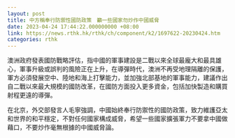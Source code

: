 ```yaml
---
layout: post
title: 中方稱奉行防禦性國防政策　籲一些國家勿炒作中國威脅
date: 2023-04-24 17:44:22.000000000 +08:00
link: https://news.rthk.hk/rthk/ch/component/k2/1697622-20230424.htm
categories: rthk
---
```


澳洲政府發表國防戰略評估，指中國的軍事建設是二戰以來全球最龐大和最具雄心，軍事升級或誤判的風險正在上升，在導彈時代，澳洲不再受地理隔離的保護，軍方必須發展空中、陸地和海上打擊能力，並加強北部基地的軍事能力，建議作出自二戰以來最大規模的國防改革，在國防方面投入更多資金，包括加快製造和購買射程更遠的導彈。

在北京，外交部發言人毛寧強調，中國始終奉行防禦性的國防政策，致力維護亞太和世界的和平穩定，不對任何國家構成威脅，希望一些國家擴張軍力不要拿中國做藉口，不要炒作毫無根據的中國威脅論。
